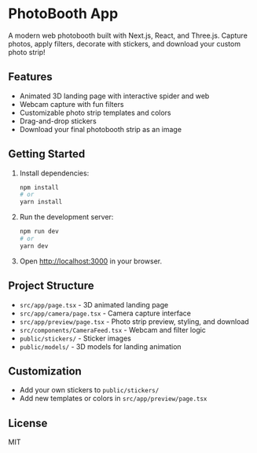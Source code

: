 # PhotoBooth App

A modern web photobooth built with Next.js, React, and Three.js. Capture photos, apply filters, decorate with stickers, and download your custom photo strip!

## Features
- Animated 3D landing page with interactive spider and web
- Webcam capture with fun filters
- Customizable photo strip templates and colors
- Drag-and-drop stickers
- Download your final photobooth strip as an image

## Getting Started

1. Install dependencies:
   ```bash
   npm install
   # or
   yarn install
   ```
2. Run the development server:
   ```bash
   npm run dev
   # or
   yarn dev
   ```
3. Open [http://localhost:3000](http://localhost:3000) in your browser.

## Project Structure
- `src/app/page.tsx` - 3D animated landing page
- `src/app/camera/page.tsx` - Camera capture interface
- `src/app/preview/page.tsx` - Photo strip preview, styling, and download
- `src/components/CameraFeed.tsx` - Webcam and filter logic
- `public/stickers/` - Sticker images
- `public/models/` - 3D models for landing animation

## Customization
- Add your own stickers to `public/stickers/`
- Add new templates or colors in `src/app/preview/page.tsx`

## License
MIT
